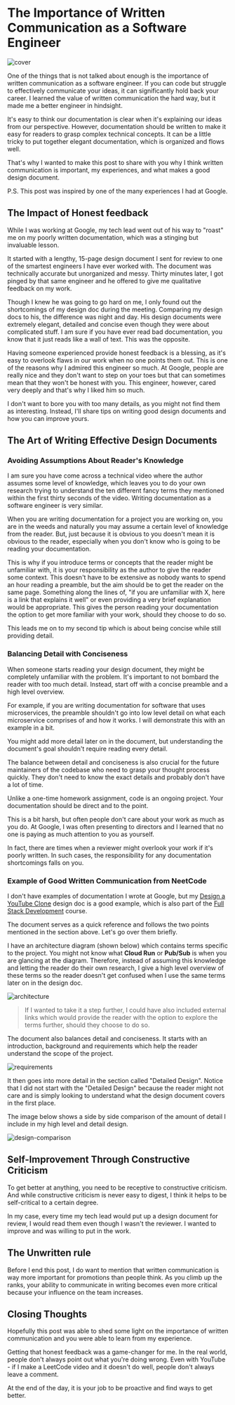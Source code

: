 # The Importance of Written Communication as a Software Engineer 

![cover](cover_6.png)


One of the things that is not talked about enough is the importance of written communication as a software engineer. If you can code but struggle to effectively communicate your ideas, it can significantly hold back your career. I learned the value of written communication the hard way, but it made me a better engineer in hindsight.

It's easy to think our documentation is clear when it's explaining our ideas from our perspective. However, documentation should be written to make it easy for readers to grasp complex technical concepts. It can be a little tricky to put together elegant documentation, which is organized and flows well.  

That's why I wanted to make this post to share with you why I think written communication is important, my experiences, and what makes a good design document. 

P.S. This post was inspired by one of the many experiences I had at Google.

## The Impact of Honest feedback

While I was working at Google, my tech lead went out of his way to "roast" me on my poorly written documentation, which was a stinging but invaluable lesson.

It started with a lengthy, 15-page design document I sent for review to one of the smartest engineers I have ever worked with. The document was technically accurate but unorganized and messy. Thirty minutes later, I got pinged by that same engineer and he offered to give me qualitative feedback on my work.

Though I knew he was going to go hard on me, I only found out the shortcomings of my design doc during the meeting. Comparing my design docs to his, the difference was night and day. His design documents were extremely elegant, detailed and concise even though they were about complicated stuff. I am sure if you have ever read bad documentation, you know that it just reads like a wall of text. This was the opposite.

Having someone experienced provide honest feedback is a blessing, as it's easy to overlook flaws in our work when no one points them out. This is one of the reasons why I admired this engineer so much. At Google, people are really nice and they don't want to step on your toes but that can sometimes mean that they won't be honest with you. This engineer, however, cared very deeply and that's why I liked him so much.

I don't want to bore you with too many details, as you might not find them as interesting. Instead, I'll share tips on writing good design documents and how you can improve yours.

## The Art of Writing Effective Design Documents

### Avoiding Assumptions About Reader's Knowledge

I am sure you have come across a technical video where the author assumes some level of knowledge, which leaves you to do your own research trying to understand the ten different fancy terms they mentioned within the first thirty seconds of the video. Writing documentation as a software engineer is very similar. 

When you are writing documentation for a project you are working on, you are in the weeds and naturally you may assume a certain level of knowledge from the reader. But, just because it is obvious to you doesn't mean it is obvious to the reader, especially when you don't know who is going to be reading your documentation.

This is why if you introduce terms or concepts that the reader might be unfamiliar with, it is your responsibility as the author to give the reader some context. This doesn't have to be extensive as nobody wants to spend an hour reading a preamble, but the aim should be to get the reader on the same page. Something along the lines of, "if you are unfamiliar with X, here is a link that explains it well" or even providing a very brief explanation would be appropriate. This gives the person reading your documentation the option to get more familiar with your work, should they choose to do so.

This leads me on to my second tip which is about being concise while still providing detail.

### Balancing Detail with Conciseness

When someone starts reading your design document, they might be completely unfamiliar with the problem. It's important to not bombard the reader with too much detail. Instead, start off with a concise preamble and a high level overview. 

For example, if you are writing documentation for software that uses microservices, the preamble shouldn't go into low level detail on what each microservice comprises of and how it works. I will demonstrate this with an example in a bit.

You might add more detail later on in the document, but understanding the document's goal shouldn't require reading every detail.

The balance between detail and conciseness is also crucial for the future maintainers of the codebase who need to grasp your thought process quickly. They don't need to know the exact details and probably don't have a lot of time.

Unlike a one-time homework assignment, code is an ongoing project. Your documentation should be direct and to the point.

This is a bit harsh, but often people don't care about your work as much as you do. At Google, I was often presenting to directors and I learned that no one is paying as much attention to you as yourself.

In fact, there are times when a reviewer might overlook your work if it's poorly written. In such cases, the responsibility for any documentation shortcomings falls on you.


### Example of Good Written Communication from NeetCode

I don't have examples of documentation I wrote at Google, but my [Design a YouTube Clone](https://neetcode.io/courses/lessons/design-youtube) design doc is a good example, which is also part of the [Full Stack Development](https://neetcode.io/courses/full-stack-dev/) course.

The document serves as a quick reference and follows the two points mentioned in the section above. Let's go over them briefly.

I have an architecture diagram (shown below) which contains terms specific to the project. You might not know what **Cloud Run** or **Pub/Sub** is when you are glancing at the diagram. Therefore, instead of assuming this knowledge and letting the reader do their own research, I give a high level overview of these terms so the reader doesn't get confused when I use the same terms later on in the design doc.

![architecture](/2024-01/architecture-diagram.webp)

> If I wanted to take it a step further, I could have also included external links which would provide the reader with the option to explore the terms further, should they choose to do so.

The document also balances detail and conciseness. It starts with an introduction, background and requirements which help the reader understand the scope of the project.

![requirements](requirements-background.png)

It then goes into more detail in the section called "Detailed Design". Notice that I did not start with the "Detailed Design" because the reader might not care and is simply looking to understand what the design document covers in the first place. 

The image below shows a side by side comparison of the amount of detail I include in my high level and detail design.

![design-comparison](design-comparison.png)

## Self-Improvement Through Constructive Criticism

To get better at anything, you need to be receptive to constructive criticism. And while constructive criticism is never easy to digest, I think it helps to be self-critical to a certain degree. 

In my case, every time my tech lead would put up a design document for review, I would read them even though I wasn't the reviewer. I wanted to improve and was willing to put in the work.

## The Unwritten rule

Before I end this post, I do want to mention that written communication is way more important for promotions than people think. As you climb up the ranks, your ability to communicate in writing becomes even more critical because your influence on the team increases.

## Closing Thoughts

Hopefully this post was able to shed some light on the importance of written communication and you were able to learn from my experience.

Getting that honest feedback was a game-changer for me. In the real world, people don't always point out what you're doing wrong. Even with YouTube - if I make a LeetCode video and it doesn't do well, people don't always leave a comment. 

At the end of the day, it is your job to be proactive and find ways to get better.